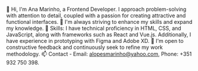 👋 Hi, I'm Ana Marinho, a Frontend Developer. I approach problem-solving with attention to detail, coupled with a passion for creating attractive and functional interfaces.
👀 I'm always striving to enhance my skills and expand my knowledge.
🌱 Skills: I have technical proficiency in HTML, CSS, and JavaScript, along with frameworks such as React and Vue.js. Additionally, I have experience in prototyping with Figma and Adobe XD.
💞️ I'm open to constructive feedback and continuously seek to refine my work methodology.
📫 Contact - Email: alopesmarinho@yahoo.com, Phone: +351 932 750 398.

<!---
Marinhoana/Marinhoana is a ✨ special ✨ repository because its `README.md` (this file) appears on your GitHub profile.
You can click the Preview link to take a look at your changes.
--->
